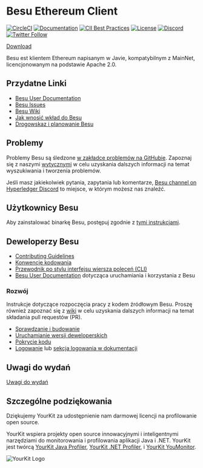 # Besu Ethereum Client
 [![CircleCI](https://circleci.com/gh/hyperledger/besu/tree/main.svg?style=svg)](https://circleci.com/gh/hyperledger/besu/tree/main)
 [![Documentation](https://img.shields.io/github/actions/workflow/status/hyperledger/besu-docs/publish-main-docs.yml?branch=main&label=docs)](https://github.com/hyperledger/besu-docs/actions/workflows/publish-main-docs.yml)
 [![CII Best Practices](https://bestpractices.coreinfrastructure.org/projects/3174/badge)](https://bestpractices.coreinfrastructure.org/projects/3174)
 [![License](https://img.shields.io/badge/License-Apache%202.0-blue.svg)](https://github.com/hyperledger/besu/blob/main/LICENSE)
 [![Discord](https://img.shields.io/discord/905194001349627914?logo=Hyperledger&style=plastic)](https://discord.gg/hyperledger)
 [![Twitter Follow](https://img.shields.io/twitter/follow/HyperledgerBesu)](https://twitter.com/HyperledgerBesu)

[Download](https://github.com/hyperledger/besu/releases)

Besu est klientem Ethereum napisanym w Javie, kompatybilnym z MainNet, licencjonowanym na podstawie Apache 2.0.

## Przydatne Linki

* [Besu User Documentation]
* [Besu Issues]
* [Besu Wiki](https://wiki.hyperledger.org/display/BESU/Hyperledger+Besu)
* [Jak wnosić wkład do Besu](https://wiki.hyperledger.org/display/BESU/How+to+Contribute)
* [Drogowskaz i planowanie Besu](https://wiki.hyperledger.org/pages/viewpage.action?pageId=24781786)


## Problemy 

Problemy Besu są śledzone [w zakładce problemów na GitHubie][Besu Issues].
Zapoznaj się z naszymi [wytycznymi](https://wiki.hyperledger.org/display/BESU/Issues) w celu uzyskania dalszych informacji na temat wyszukiwania i tworzenia problemów.

Jeśli masz jakiekolwiek pytania, zapytania lub komentarze, [Besu channel on Hyperledger Discord] to miejsce, w którym możesz nas znaleźć.


## Użytkownicy Besu

Aby zainstalować binarkę Besu, postępuj zgodnie z [tymi instrukcjami](https://besu.hyperledger.org/public-networks/get-started/install/binary-distribution).    

## Deweloperzy Besu

* [Contributing Guidelines]
* [Konwencje kodowania](https://wiki.hyperledger.org/display/BESU/Coding+Conventions)
* [Przewodnik po stylu interfejsu wiersza poleceń (CLI)](https://wiki.hyperledger.org/display/BESU/Besu+CLI+Style+Guide)
* [Besu User Documentation] dotycząca uruchamiania i korzystania z Besu


### Rozwój

Instrukcje dotyczące rozpoczęcia pracy z kodem źródłowym Besu. Proszę również zapoznać się z 
[wiki](https://wiki.hyperledger.org/display/BESU/Pull+Requests) w celu uzyskania dalszych informacji na temat składania pull requestów (PR).

* [Sprawdzanie i budowanie](https://wiki.hyperledger.org/display/BESU/Building+from+source)
* [Uruchamianie wersji deweloperskich](https://wiki.hyperledger.org/display/BESU/Building+from+source#running-developer-builds)
* [Pokrycie kodu](https://wiki.hyperledger.org/display/BESU/Code+coverage)
* [Logowanie](https://wiki.hyperledger.org/display/BESU/Logging) lub [sekcja logowania w dokumentacji](https://besu.hyperledger.org/public-networks/how-to/monitor/logging)


## Uwagi do wydań

[Uwagi do wydań](CHANGELOG.md)

## Szczególne podziękowania

Dziękujemy YourKit za udostępnienie nam darmowej licencji na profilowanie open source.

YourKit wspiera projekty open source innowacyjnymi i inteligentnymi narzędziami do monitorowania i profilowania aplikacji Java i .NET.
YourKit jest twórcą <a href="https://www.yourkit.com/java/profiler/">YourKit Java Profiler</a>,
<a href="https://www.yourkit.com/.net/profiler/">YourKit .NET Profiler</a>,
i <a href="https://www.yourkit.com/youmonitor/">YourKit YouMonitor</a>.

![YourKit Logo](https://www.yourkit.com/images/yklogo.png)

[Besu Issues]: https://github.com/hyperledger/besu/issues
[Besu User Documentation]: https://besu.hyperledger.org
[Besu channel on Hyperledger Discord]: https://discord.gg/hyperledger
[Contributing Guidelines]: CONTRIBUTING.md
